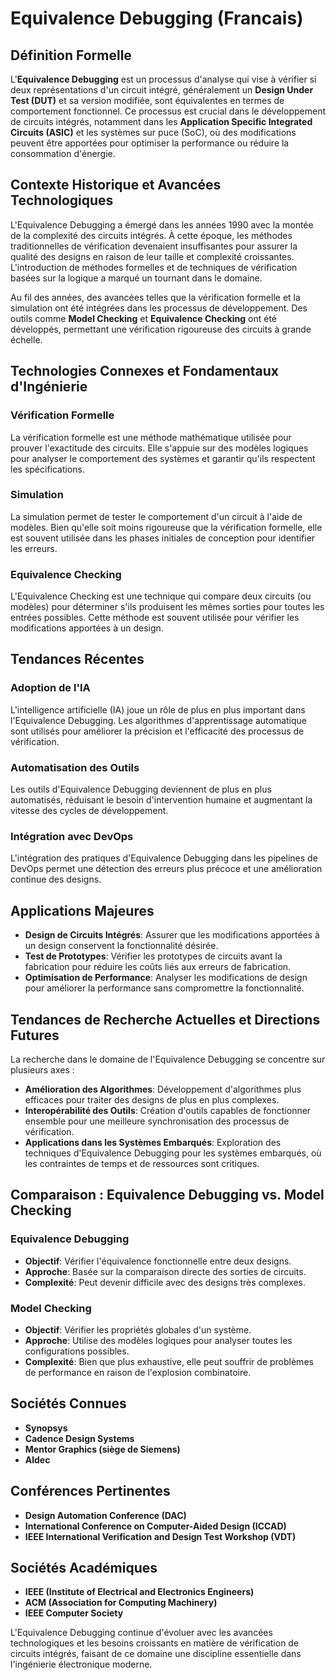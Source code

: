 # Equivalence Debugging (Francais)

## Définition Formelle

L'**Equivalence Debugging** est un processus d'analyse qui vise à vérifier si deux représentations d'un circuit intégré, généralement un **Design Under Test (DUT)** et sa version modifiée, sont équivalentes en termes de comportement fonctionnel. Ce processus est crucial dans le développement de circuits intégrés, notamment dans les **Application Specific Integrated Circuits (ASIC)** et les systèmes sur puce (SoC), où des modifications peuvent être apportées pour optimiser la performance ou réduire la consommation d'énergie.

## Contexte Historique et Avancées Technologiques

L'Equivalence Debugging a émergé dans les années 1990 avec la montée de la complexité des circuits intégrés. À cette époque, les méthodes traditionnelles de vérification devenaient insuffisantes pour assurer la qualité des designs en raison de leur taille et complexité croissantes. L'introduction de méthodes formelles et de techniques de vérification basées sur la logique a marqué un tournant dans le domaine.

Au fil des années, des avancées telles que la vérification formelle et la simulation ont été intégrées dans les processus de développement. Des outils comme **Model Checking** et **Equivalence Checking** ont été développés, permettant une vérification rigoureuse des circuits à grande échelle.

## Technologies Connexes et Fondamentaux d'Ingénierie

### Vérification Formelle

La vérification formelle est une méthode mathématique utilisée pour prouver l'exactitude des circuits. Elle s'appuie sur des modèles logiques pour analyser le comportement des systèmes et garantir qu'ils respectent les spécifications.

### Simulation

La simulation permet de tester le comportement d'un circuit à l'aide de modèles. Bien qu'elle soit moins rigoureuse que la vérification formelle, elle est souvent utilisée dans les phases initiales de conception pour identifier les erreurs.

### Equivalence Checking

L'Equivalence Checking est une technique qui compare deux circuits (ou modèles) pour déterminer s'ils produisent les mêmes sorties pour toutes les entrées possibles. Cette méthode est souvent utilisée pour vérifier les modifications apportées à un design.

## Tendances Récentes

### Adoption de l'IA

L'intelligence artificielle (IA) joue un rôle de plus en plus important dans l'Equivalence Debugging. Les algorithmes d'apprentissage automatique sont utilisés pour améliorer la précision et l'efficacité des processus de vérification.

### Automatisation des Outils

Les outils d'Equivalence Debugging deviennent de plus en plus automatisés, réduisant le besoin d'intervention humaine et augmentant la vitesse des cycles de développement.

### Intégration avec DevOps

L'intégration des pratiques d'Equivalence Debugging dans les pipelines de DevOps permet une détection des erreurs plus précoce et une amélioration continue des designs.

## Applications Majeures

- **Design de Circuits Intégrés**: Assurer que les modifications apportées à un design conservent la fonctionnalité désirée.
- **Test de Prototypes**: Vérifier les prototypes de circuits avant la fabrication pour réduire les coûts liés aux erreurs de fabrication.
- **Optimisation de Performance**: Analyser les modifications de design pour améliorer la performance sans compromettre la fonctionnalité.

## Tendances de Recherche Actuelles et Directions Futures

La recherche dans le domaine de l'Equivalence Debugging se concentre sur plusieurs axes :

- **Amélioration des Algorithmes**: Développement d'algorithmes plus efficaces pour traiter des designs de plus en plus complexes.
- **Interopérabilité des Outils**: Création d'outils capables de fonctionner ensemble pour une meilleure synchronisation des processus de vérification.
- **Applications dans les Systèmes Embarqués**: Exploration des techniques d'Equivalence Debugging pour les systèmes embarqués, où les contraintes de temps et de ressources sont critiques.

## Comparaison : Equivalence Debugging vs. Model Checking

### Equivalence Debugging

- **Objectif**: Vérifier l'équivalence fonctionnelle entre deux designs.
- **Approche**: Basée sur la comparaison directe des sorties de circuits.
- **Complexité**: Peut devenir difficile avec des designs très complexes.

### Model Checking

- **Objectif**: Vérifier les propriétés globales d'un système.
- **Approche**: Utilise des modèles logiques pour analyser toutes les configurations possibles.
- **Complexité**: Bien que plus exhaustive, elle peut souffrir de problèmes de performance en raison de l'explosion combinatoire.

## Sociétés Connues

- **Synopsys**
- **Cadence Design Systems**
- **Mentor Graphics (siège de Siemens)**
- **Aldec**

## Conférences Pertinentes

- **Design Automation Conference (DAC)**
- **International Conference on Computer-Aided Design (ICCAD)**
- **IEEE International Verification and Design Test Workshop (VDT)**

## Sociétés Académiques

- **IEEE (Institute of Electrical and Electronics Engineers)**
- **ACM (Association for Computing Machinery)**
- **IEEE Computer Society**

L'Equivalence Debugging continue d'évoluer avec les avancées technologiques et les besoins croissants en matière de vérification de circuits intégrés, faisant de ce domaine une discipline essentielle dans l'ingénierie électronique moderne.